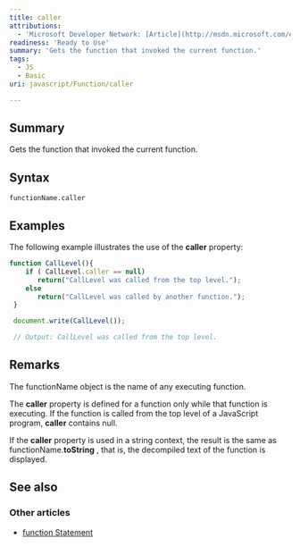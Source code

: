 ```yaml
---
title: caller
attributions:
  - 'Microsoft Developer Network: [Article](http://msdn.microsoft.com/en-us/library/ie/7t96kt3h(v=vs.94).aspx)'
readiness: 'Ready to Use'
summary: 'Gets the function that invoked the current function.'
tags:
  - JS
  - Basic
uri: javascript/Function/caller

---
```

## Summary

Gets the function that invoked the current function.

## Syntax

    functionName.caller

## Examples

The following example illustrates the use of the **caller** property:

``` js
function CallLevel(){
    if ( CallLevel.caller == null)
       return("CallLevel was called from the top level.");
    else
       return("CallLevel was called by another function.");
 }

 document.write(CallLevel());

 // Output: CallLevel was called from the top level.
```

## Remarks

The functionName object is the name of any executing function.

The **caller** property is defined for a function only while that function is executing. If the function is called from the top level of a JavaScript program, **caller** contains null.

If the **caller** property is used in a string context, the result is the same as functionName.**toString** , that is, the decompiled text of the function is displayed.

## See also

### Other articles

-   [function Statement](/javascript/statements/function)

